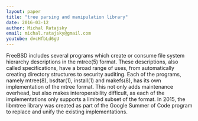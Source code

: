 ```yaml
---
layout: paper
title: "tree parsing and manipulation library"
date: 2016-03-12
author: Michal Ratajsky
email: michal.ratajsky@gmail.com
youtube: dvcHfbLd6gU
---
```

FreeBSD includes several programs which create or consume file system hierarchy descriptions in the mtree(5) format. These descriptions, also called specifications, have a broad range of uses, from automatically creating directory structures to security auditing. Each of the programs, namely mtree(8), bsdtar(1), install(1) and makefs(8), has its own implementation of the mtree format. This not only adds maintenance overhead, but also makes interoperability difficult, as each of the implementations only supports a limited subset of the format. In 2015, the libmtree library was created as part of the Google Summer of Code program to replace and unify the existing implementations.
